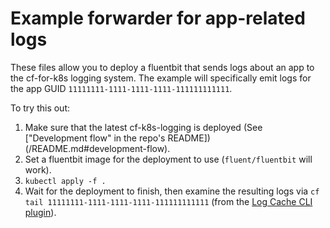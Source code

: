 # Example forwarder for app-related logs

These files allow you to deploy a fluentbit that sends logs about an app to the cf-for-k8s logging system. The example will specifically emit logs for the app GUID `11111111-1111-1111-1111-111111111111`.

To try this out:

1. Make sure that the latest cf-k8s-logging is deployed (See ["Development flow" in the repo's README])(/README.md#development-flow).
1. Set a fluentbit image for the deployment to use (`fluent/fluentbit` will work).
1. `kubectl apply -f .`
1. Wait for the deployment to finish, then examine the resulting logs via `cf tail 11111111-1111-1111-1111-111111111111` (from the [Log Cache CLI plugin](https://plugins.cloudfoundry.org/#log-cache)).
